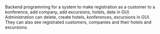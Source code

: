 Backend programming for a system to make registration as a customer to a konference, add company, add excursions, hotels, date in GUI. 
Administration can delete, create hotels, konferences, excursions in GUI. They can also see registrated customers, companies and their hotels and excursions. 
